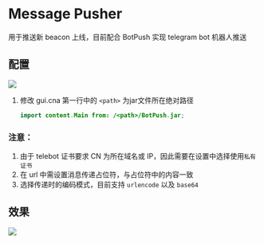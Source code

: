 # Message Pusher

用于推送新 beacon 上线，目前配合 BotPush 实现 telegram bot 机器人推送

## 配置

![](https://cdn.sari3l.com/messagepusher_1.png)

1. 修改 gui.cna 第一行中的 `<path>` 为jar文件所在绝对路径

    ```java
    import content.Main from: /<path>/BotPush.jar;
    ```

### 注意：

1. 由于 telebot 证书要求 CN 为所在域名或 IP，因此需要在设置中选择使用`私有证书`
2. 在 url 中需设置消息传递占位符，与占位符中的内容一致
3. 选择传递时的编码模式，目前支持 `urlencode` 以及 `base64`

## 效果

![](https://cdn.sari3l.com/messagepusher_2.png)


